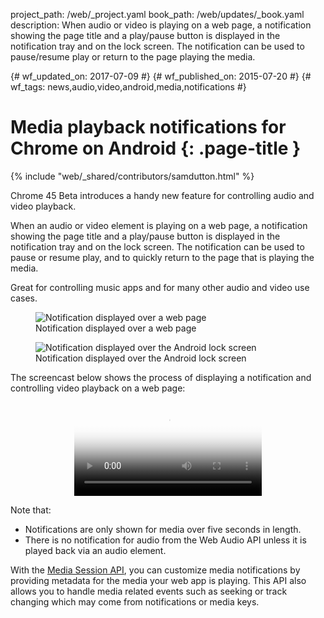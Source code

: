 project_path: /web/_project.yaml book_path: /web/updates/_book.yaml description: When audio or video is playing on a web page, a notification showing the page title and a play/pause button is displayed in the notification tray and on the lock screen. The notification can be used to pause/resume play or return to the page playing the media.

{# wf_updated_on: 2017-07-09 #} {# wf_published_on: 2015-07-20 #} {# wf_tags: news,audio,video,android,media,notifications #}

# Media playback notifications for Chrome on Android {: .page-title }

{% include "web/_shared/contributors/samdutton.html" %}

Chrome 45 Beta introduces a handy new feature for controlling audio and video playback.

When an audio or video element is playing on a web page, a notification showing the page title and a play/pause button is displayed in the notification tray and on the lock screen. The notification can be used to pause or resume play, and to quickly return to the page that is playing the media.

Great for controlling music apps and for many other audio and video use cases.

<div class="clearfix"></div>

<div class="attempt-left">
  <figure>
    <img src="/web/updates/images/2015-07-21-media-notifications/notification-over-web-page.gif" alt="Notification displayed over a web page">
    <figcaption>Notification displayed over a web page</figcaption>
  </figure>
</div>

<div class="attempt-right">
  <figure>
    <img src="/web/updates/images/2015-07-21-media-notifications/notification-over-lock-screen.gif" alt="Notification displayed over the Android lock screen">
    <figcaption>Notification displayed over the Android lock screen</figcaption>
  </figure>
</div>

<div class="clearfix"></div>

The screencast below shows the process of displaying a notification and controlling video playback on a web page:

<p style="text-align: center;">
  <video controls poster="/web/updates/videos/2015-07-21-media-notifications/poster.jpg">
    <source src="/web/updates/videos/2015-07-21-media-notifications/media-notifications.webm" type="video/webm" />
    <source src="/web/updates/videos/2015-07-21-media-notifications/media-notifications.mp4" type="video/mp4" />
  </video>
</p>

Note that:

* Notifications are only shown for media over five seconds in length.
* There is no notification for audio from the Web Audio API unless it is played back via an audio element.

With the [Media Session API](/web/updates/2017/02/media-session), you can customize media notifications by providing metadata for the media your web app is playing. This API also allows you to handle media related events such as seeking or track changing which may come from notifications or media keys.